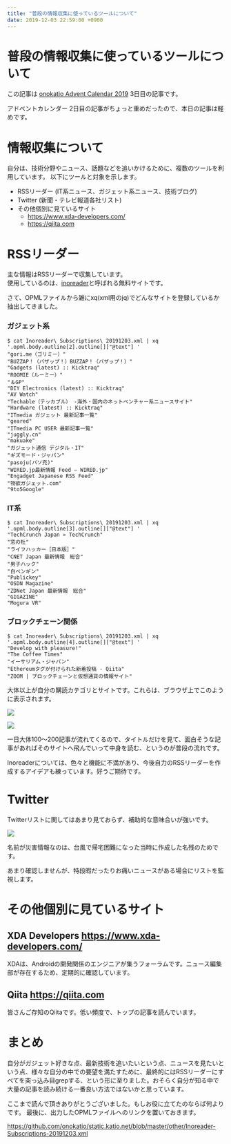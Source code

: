 ```yaml
---
title: "普段の情報収集に使っているツールについて"
date: 2019-12-03 22:59:00 +0900
---
```


普段の情報収集に使っているツールについて
===

この記事は [onokatio Advent Calendar 2019](https://blog.katio.net/adventcalendar/2019/onokatio) 3日目の記事です。

アドベントカレンダー 2日目の記事がちょっと重めだったので、本日の記事は軽めです。

# 情報収集について

自分は、技術分野やニュース、話題などを追いかけるために、複数のツールを利用しています。
以下にツールと対象を示します。

- RSSリーダー (IT系ニュース、ガジェット系ニュース、技術ブログ)
- Twitter (新聞・テレビ報道各社リスト)
- その他個別に見ているサイト
  - https://www.xda-developers.com/
  - https://qiita.com

# RSSリーダー

主な情報はRSSリーダーで収集しています。  
使用しているのは、[inoreader](https://jp.inoreader.com/)と呼ばれる無料サイトです。

さて、OPMLファイルから雑にxq(xml用のjq)でどんなサイトを登録しているか抽出してきました。

### ガジェット系

```shell
$ cat Inoreader\ Subscriptions\ 20191203.xml | xq '.opml.body.outline[2].outline[]["@text"] ' 
"gori.me（ゴリミー）"
"BUZZAP！（バザップ！）BUZZAP！（バザップ！）"
"Gadgets (latest) :: Kicktraq"
"ROOMIE（ルーミー）"
"＆GP"
"DIY Electronics (latest) :: Kicktraq"
"AV Watch"
"Techable（テッカブル） -海外・国内のネットベンチャー系ニュースサイト"
"Hardware (latest) :: Kicktraq"
"ITmedia ガジェット 最新記事一覧"
"geared"
"ITmedia PC USER 最新記事一覧"
"juggly.cn"
"makuake"
"ガジェット通信 デジタル・IT"
"ギズモード・ジャパン"
"pasoju(パソ充)"
"WIRED.jp最新情報 Feed – WIRED.jp"
"Engadget Japanese RSS Feed"
"物欲ガジェット.com"
"9to5Google"
```

### IT系

```shell
$ cat Inoreader\ Subscriptions\ 20191203.xml | xq '.opml.body.outline[3].outline[]["@text"] '
"TechCrunch Japan » TechCrunch"
"窓の杜"
"ライフハッカー［日本版］"
"CNET Japan 最新情報　総合"
"男子ハック"
"白ペンギン"
"Publickey"
"OSDN Magazine"
"ZDNet Japan 最新情報　総合"
"GIGAZINE"
"Mogura VR"
```

### ブロックチェーン関係

```shell
$ cat Inoreader\ Subscriptions\ 20191203.xml | xq '.opml.body.outline[4].outline[]["@text"] '
"Develop with pleasure!"
"The Coffee Times"
"イーサリアム・ジャパン"
"Ethereumタグが付けられた新着投稿 - Qiita"
"ZOOM | ブロックチェーンと仮想通貨の情報サイト"
```

大体以上が自分の購読カテゴリとサイトです。これらは、ブラウザ上でこのように表示されます。

![](https://static.katio.net/image/Inoreader0.png)

![](https://static.katio.net/image/Inoreader1.png)

一日大体100〜200記事が流れてくるので、タイトルだけを見て、面白そうな記事があればそのサイトへ飛んでいって中身を読む、というのが普段の流れです。

Inoreaderについては、色々と機能に不満があり、今後自力のRSSリーダーを作成するアイデアも練っています。好うご期待です。

# Twitter

Twitterリストに関してはあまり見ておらず、補助的な意味合いが強いです。

![](https://static.katio.net/image/Twitter-news.png)

名前が災害情報なのは、台風で帰宅困難になった当時に作成した名残のためです。

あまり確認しませんが、特段暇だったりお痛いニュースがある場合にリストを監視します。

# その他個別に見ているサイト

## XDA Developers https://www.xda-developers.com/

XDAは、Androidの開発関係のエンジニアが集うフォーラムです。ニュース編集部が存在するため、定期的に確認しています。

## Qiita https://qiita.com

皆さんご存知のQiitaです。低い頻度で、トップの記事を読んでいます。


# まとめ

自分がガジェット好きな点、最新技術を追いたいという点、ニュースを見たいという点、様々な自分の中での要望を満たすために、最終的にはRSSリーダーにすべてを突っ込み目grepする、という形に至りました。おそらく自分が知る中で大量の記事を読み続ける一番良い方法ではないかと思っています。

ここまで読んで頂きありがとうございました。もしお役に立てたのならば何よりです。
最後に、出力したOPMLファイルへのリンクを置いておきます。

https://github.com/onokatio/static.katio.net/blob/master/other/Inoreader-Subscriptions-20191203.xml
